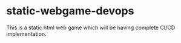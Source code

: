 # static-webgame-devops
This is a static html web game which will be having complete CI/CD implementation.

